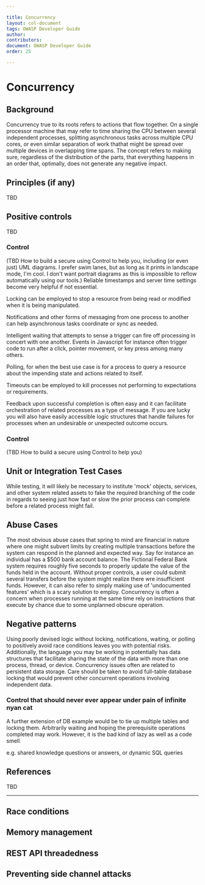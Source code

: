 ```yaml
---

title: Concurrency
layout: col-document
tags: OWASP Developer Guide
author:
contributors:
document: OWASP Developer Guide
order: 25

---
```


# Concurrency 

## Background

Concurrency true to its roots refers to actions that flow together. On a single processor machine that may refer to time sharing the CPU between several independent processes, splitting asynchronous tasks across multiple CPU cores, or even similar separation of work thathat might be spread over multiple devices in overlapping time spans. The concept refers to making sure, regardless of the distribution of the parts, that everything happens in an order that, optimally, does not generate any negative impact.
 
## Principles (if any)
TBD

## Positive controls 
TBD

### Control
(TBD How to build a secure <thing> using Control to help you, including (or even just) UML diagrams. I prefer swim lanes, but as long as it prints in landscape mode, I'm cool. I don't want portrait diagrams as this is impossible to reflow automatically using our tools.)
Reliable timestamps and server time settings become very helpful if not essential.

Locking can be employed to stop a resource from being read or modified when it is being manipulated.

Notifications and other forms of messaging from one process to another can help asynchronous tasks coordinate or sync as needed.

Intelligent waiting that attempts to sense a trigger can fire off processing in concert with one another. Events in Javascript for instance often trigger code to run after a click, pointer movement, or key press among many others.

Polling, for when the best use case is for a process to query a resource about the impending state and actions related to itself.

Timeouts can be employed to kill processes not performing to expectations or requirements.

Feedback upon successful completion is often easy and it can facilitate orchestration of related processes as a type of message. If you are lucky you will also have easily accessible logic structures that handle failures for processes when an undesirable or unexpected outcome occurs.

### Control
(TBD How to build a secure <thing> using Control to help you)


## Unit or Integration Test Cases
While testing, it will likely be necessary to institute 'mock' objects, services, and other system related assets to fake the required branching of the code in regards to seeing just how fast or slow the prior process can complete before a related process might fail.
## Abuse Cases
The most obvious abuse cases that spring to mind are financial in nature where one might subvert limits by creating multiple transactions before the system can respond in the planned and expected way. Say for instance an individual has a $500 bank account balance. The Fictional Federal Bank system requires roughly five seconds to properly update the value of the funds held in the account. Without proper controls, a user could submit several transfers before the system might realize there wre insufficient funds. However, it can also refer to simply making use of 'undocumented features' which is a scary solution to employ. Concurrency is often a concern when processes running at the same time rely on instructions that execute by chance due to some unplanned obscure operation.

## Negative patterns
Using poorly devised logic without locking, notifications, waiting, or polling to  positively avoid race conditions leaves you with potential risks. Additionally, the language you may be working in potentially has data structures that facilitate sharing the state of the data with more than one process, thread, or device. Concurrency issues often are related to persistent data storage. Care should be taken to avoid full-table database locking that would prevent other concurrent operations involving independent data.

### Control that should never ever appear under pain of infinite nyan cat
A further extension of DB example would be to tie up multiple tables and locking them.
Arbitrarily waiting and hoping the prerequisite operations completed may work. However, it is the bad kind of lazy as well as a code smell.

e.g. shared knowledge questions or answers, or dynamic SQL queries

## References
TBD

***
## Race conditions
## Memory management
## REST API threadedness
## Preventing side channel attacks
